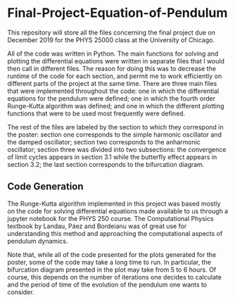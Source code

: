 # Final-Project-Equation-of-Pendulum


This repository will store all the files concerning the final project due on December 2019 for the PHYS 25000 class at the University of Chicago.



All of the code was written in Python. The main functions for solving and plotting the differential equations were written in
separate files that I would then call in different files. The reason for doing this was to decrease the runtime of the code 
for each section, and permit me to work efficiently on different parts of the project at the same time. There are three main 
files that were implemented throughout the code: one in which the differential equations for the pendulum were defined; one 
in which the fourth order Runge-Kutta algorithm was defined; and one in which the different plotting functions that were 
to be used most frequently were defined.

The rest of the files are labeled by the section to which they correspond in the poster: section one corresponds to 
the simple harmonic oscillator and the damped oscillator; section two corresponds to the anharmonic oscillator; section three
was divided into two subsections: the convergence of limit cycles appears in section 3.1 while the butterfly effect appears 
in section 3.2; the last section corresponds to the bifurcation diagram.

## Code Generation

The Runge-Kutta algorithm implemented in this project was based mostly on the code for solving differential 
equations made available to us through a jupyter notebook for the PHYS 250 course. The Computational 
Physics textbook by Landau, Páez and Bordeianu was of great use for understanding this method and 
approaching the computational aspects of pendulum dynamics.

Note that, while all of the code presented for the plots generated for the poster, some of the code may take a 
long time to run. In particular, the bifurcation diagram presented in the plot may take from 5 to 6 hours. Of 
course, this depends on the number of iterations one decides to calculate and the period of time of the 
evolution of the pendulum one wants to consider.
